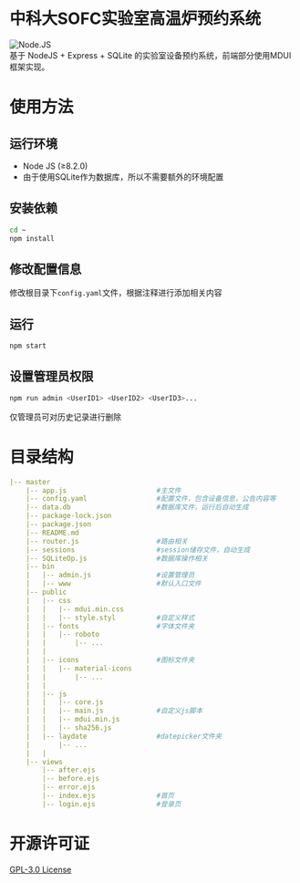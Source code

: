 # 中科大SOFC实验室高温炉预约系统
![Node.JS](https://img.shields.io/badge/node.js-≥8.2.0-brightgreen)   
基于 NodeJS + Express + SQLite 的实验室设备预约系统，前端部分使用MDUI框架实现。

# 使用方法
## 运行环境
+ Node JS (≥8.2.0)
+ 由于使用SQLite作为数据库，所以不需要额外的环境配置
## 安装依赖
```bash
cd ~
npm install
```
## 修改配置信息
修改根目录下`config.yaml`文件，根据注释进行添加相关内容
## 运行
```bash
npm start
```
## 设置管理员权限
```bash
npm run admin <UserID1> <UserID2> <UserID3>...
```
仅管理员可对历史记录进行删除

# 目录结构

```yml
|-- master
    |-- app.js                      #主文件
    |-- config.yaml                 #配置文件，包含设备信息，公告内容等
    |-- data.db                     #数据库文件，运行后自动生成
    |-- package-lock.json
    |-- package.json
    |-- README.md
    |-- router.js                   #路由相关
    |-- sessions                    #session储存文件，自动生成
    |-- SQLiteOp.js                 #数据库操作相关
    |-- bin
    |   |-- admin.js                #设置管理员
    |   |-- www                     #默认入口文件
    |-- public
    |   |-- css
    |   |   |-- mdui.min.css        
    |   |   |-- style.styl          #自定义样式
    |   |-- fonts                   #字体文件夹
    |   |   |-- roboto
    |   |       |-- ...
    |   |
    |   |-- icons                   #图标文件夹
    |   |   |-- material-icons
    |   |       |-- ...
    |   | 
    |   |-- js
    |   |   |-- core.js             
    |   |   |-- main.js             #自定义js脚本
    |   |   |-- mdui.min.js
    |   |   |-- sha256.js
    |   |-- laydate                 #datepicker文件夹
    |       |-- ...
    |   | 
    |-- views
        |-- after.ejs
        |-- before.ejs
        |-- error.ejs
        |-- index.ejs               #首页
        |-- login.ejs               #登录页
```

# 开源许可证
[GPL-3.0 License](https://github.com/kb1000fx/Reservation-Server-for-SOFC-Lab/blob/master/LICENSE)
